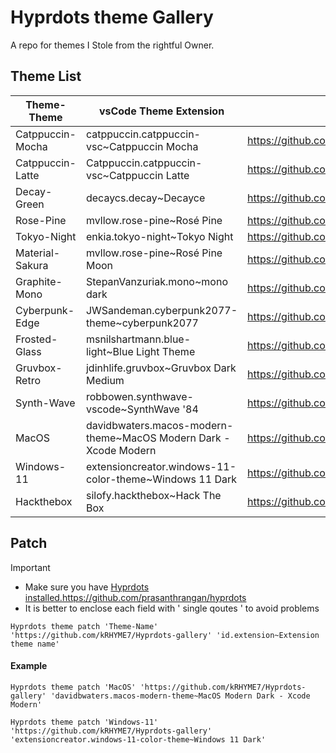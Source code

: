 # Hyprdots theme Gallery

A repo for themes I Stole from the rightful Owner. 

## Theme List

| Theme-Theme | vsCode Theme Extension | Source |
|------------|------------|------------| 
| Catppuccin-Mocha | catppuccin.catppuccin-vsc~Catppuccin Mocha | https://github.com/prasanthrangan/hyprdots | 
| Catppuccin-Latte | Catppuccin.catppuccin-vsc~Catppuccin Latte | https://github.com/prasanthrangan/hyprdots | 
| Decay-Green | decaycs.decay~Decayce | https://github.com/prasanthrangan/hyprdots | 
| Rose-Pine | mvllow.rose-pine~Rosé Pine | https://github.com/prasanthrangan/hyprdots | 
| Tokyo-Night | enkia.tokyo-night~Tokyo Night | https://github.com/prasanthrangan/hyprdots | 
| Material-Sakura | mvllow.rose-pine~Rosé Pine Moon | https://github.com/prasanthrangan/hyprdots | 
| Graphite-Mono | StepanVanzuriak.mono~mono dark | https://github.com/prasanthrangan/hyprdots | 
| Cyberpunk-Edge | JWSandeman.cyberpunk2077-theme~cyberpunk2077 | https://github.com/prasanthrangan/hyprdots | 
| Frosted-Glass | msnilshartmann.blue-light~Blue Light Theme | https://github.com/prasanthrangan/hyprdots | 
| Gruvbox-Retro | jdinhlife.gruvbox~Gruvbox Dark Medium | https://github.com/prasanthrangan/hyprdots | 
| Synth-Wave | robbowen.synthwave-vscode~SynthWave '84 | https://github.com/prasanthrangan/hyprdots | 
| MacOS | davidbwaters.macos-modern-theme~MacOS Modern Dark - Xcode Modern | https://github.com/T-Crypt/hyprdots | 
| Windows-11 | extensioncreator.windows-11-color-theme~Windows 11 Dark | https://github.com/T-Crypt/hyprdots | 
| Hackthebox | silofy.hackthebox~Hack The Box | https://github.com/T-Crypt/hyprdots | 


## Patch 

> [!IMPORTANT]
> + Make sure you have [Hyprdots installed.](https://github.com/prasanthrangan/hyprdots)https://github.com/prasanthrangan/hyprdots
> + It is better to enclose each field with ' single qoutes '  to avoid problems



```
Hyprdots theme patch 'Theme-Name' 'https://github.com/kRHYME7/Hyprdots-gallery' 'id.extension~Extension theme name'
```

#### Example


```
Hyprdots theme patch 'MacOS' 'https://github.com/kRHYME7/Hyprdots-gallery' 'davidbwaters.macos-modern-theme~MacOS Modern Dark - Xcode Modern'
```

```
Hyprdots theme patch 'Windows-11' 'https://github.com/kRHYME7/Hyprdots-gallery' 'extensioncreator.windows-11-color-theme~Windows 11 Dark'
```
